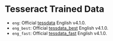 # Tesseract Trained Data

- `eng`: Official [tessdata](https://github.com/tesseract-ocr/tessdata) English v4.1.0.
- `eng_best`: Official [tessdata\_best](https://github.com/tesseract-ocr/tessdata_best) English v4.1.0.
- `eng_fast`: Official [tessdata\_fast](https://github.com/tesseract-ocr/tessdata_fast) English v4.1.0.
